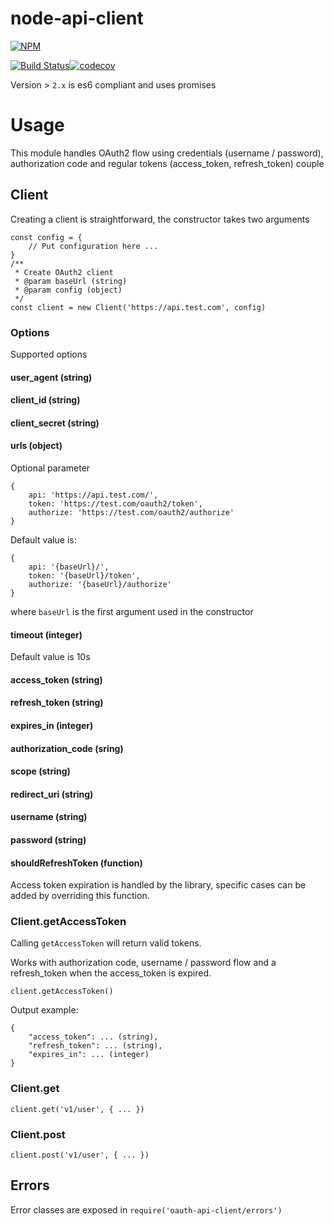# node-api-client 
[![NPM](https://nodei.co/npm/oauth-api-client.png?compact=true)](https://nodei.co/npm/oauth-api-client/)

[![Build Status](https://travis-ci.org/enzomacri/api-client.svg?branch=emacri-ft-es6)](https://travis-ci.org/enzomacri/api-client)[![codecov](https://codecov.io/gh/enzomacri/api-client/branch/emacri-ft-es6/graph/badge.svg)](https://codecov.io/gh/enzomacri/api-client)

Version > `2.x` is es6 compliant and uses promises

# Usage

This module handles OAuth2 flow using credentials (username / password), authorization code and regular tokens (access_token, refresh_token) couple

## Client

Creating a client is straightforward, the constructor takes two arguments

```
const config = {
    // Put configuration here ...
}
/**
 * Create OAuth2 client
 * @param baseUrl (string)
 * @param config (object)
 */
const client = new Client('https://api.test.com', config)
```

### Options
Supported options

#### user_agent (string)

#### client_id (string)

#### client_secret (string)

#### urls (object)

Optional parameter

```
{
    api: 'https://api.test.com/',
    token: 'https://test.com/oauth2/token',
    authorize: 'https://test.com/oauth2/authorize'
}
```

Default value is:

```
{
    api: '{baseUrl}/',
    token: '{baseUrl}/token',
    authorize: '{baseUrl}/authorize'
}
```

where `baseUrl` is the first argument used in the constructor

#### timeout (integer)

Default value is 10s

#### access_token (string)

#### refresh_token (string)

#### expires_in (integer)

#### authorization_code (sring)

#### scope (string)

#### redirect_uri (string)

#### username (string)

#### password (string)

#### shouldRefreshToken (function)

Access token expiration is handled by the library, specific cases can be added by overriding this function.

### Client.getAccessToken

Calling `getAccessToken` will return valid tokens.

Works with authorization code, username / password flow and a refresh_token when the access_token is expired.

```
client.getAccessToken()
```

Output example:

```
{
    "access_token": ... (string),
    "refresh_token": ... (string),
    "expires_in": ... (integer)
}
```

### Client.get

```
client.get('v1/user', { ... })
```

### Client.post

```
client.post('v1/user', { ... })
```

## Errors

Error classes are exposed in `require('oauth-api-client/errors')`
